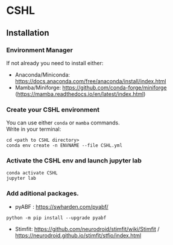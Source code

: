 # CSHL

## Installation
### Environment Manager
If not already you need to install either:
- Anaconda/Miniconda: https://docs.anaconda.com/free/anaconda/install/index.html
- Mamba/Miniforge: https://github.com/conda-forge/miniforge (https://mamba.readthedocs.io/en/latest/index.html)
### Create your CSHL environment
You can use either `conda` or `mamba` commands.  
Write in your terminal:
```
cd <path to CSHL directory>
conda env create -n ENVNAME --file CSHL.yml
```
### Activate the CSHL env and launch jupyter lab
```
conda activate CSHL
jupyter lab
```
### Add aditional packages.
- pyABF : https://swharden.com/pyabf/
```
python -m pip install --upgrade pyabf
```
- Stimfit: https://github.com/neurodroid/stimfit/wiki/Stimfit / https://neurodroid.github.io/stimfit/stfio/index.html